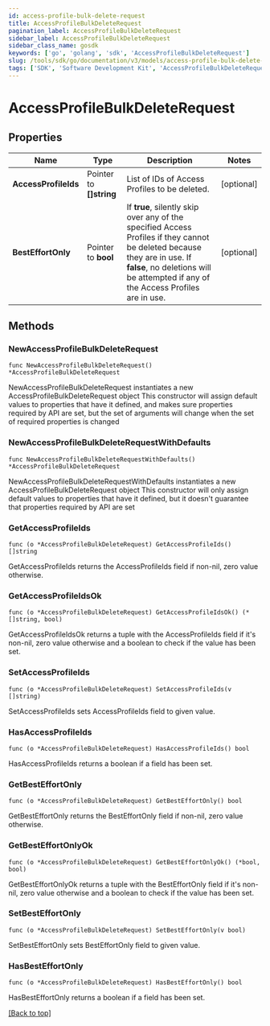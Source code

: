 ```yaml
---
id: access-profile-bulk-delete-request
title: AccessProfileBulkDeleteRequest
pagination_label: AccessProfileBulkDeleteRequest
sidebar_label: AccessProfileBulkDeleteRequest
sidebar_class_name: gosdk
keywords: ['go', 'golang', 'sdk', 'AccessProfileBulkDeleteRequest'] 
slug: /tools/sdk/go/documentation/v3/models/access-profile-bulk-delete-request
tags: ['SDK', 'Software Development Kit', 'AccessProfileBulkDeleteRequest']
---
```


# AccessProfileBulkDeleteRequest

## Properties

Name | Type | Description | Notes
------------ | ------------- | ------------- | -------------
**AccessProfileIds** | Pointer to **[]string** | List of IDs of Access Profiles to be deleted. | [optional] 
**BestEffortOnly** | Pointer to **bool** | If **true**, silently skip over any of the specified Access Profiles if they cannot be deleted because they are in use. If **false**, no deletions will be attempted if any of the Access Profiles are in use. | [optional] 

## Methods

### NewAccessProfileBulkDeleteRequest

`func NewAccessProfileBulkDeleteRequest() *AccessProfileBulkDeleteRequest`

NewAccessProfileBulkDeleteRequest instantiates a new AccessProfileBulkDeleteRequest object
This constructor will assign default values to properties that have it defined,
and makes sure properties required by API are set, but the set of arguments
will change when the set of required properties is changed

### NewAccessProfileBulkDeleteRequestWithDefaults

`func NewAccessProfileBulkDeleteRequestWithDefaults() *AccessProfileBulkDeleteRequest`

NewAccessProfileBulkDeleteRequestWithDefaults instantiates a new AccessProfileBulkDeleteRequest object
This constructor will only assign default values to properties that have it defined,
but it doesn't guarantee that properties required by API are set

### GetAccessProfileIds

`func (o *AccessProfileBulkDeleteRequest) GetAccessProfileIds() []string`

GetAccessProfileIds returns the AccessProfileIds field if non-nil, zero value otherwise.

### GetAccessProfileIdsOk

`func (o *AccessProfileBulkDeleteRequest) GetAccessProfileIdsOk() (*[]string, bool)`

GetAccessProfileIdsOk returns a tuple with the AccessProfileIds field if it's non-nil, zero value otherwise
and a boolean to check if the value has been set.

### SetAccessProfileIds

`func (o *AccessProfileBulkDeleteRequest) SetAccessProfileIds(v []string)`

SetAccessProfileIds sets AccessProfileIds field to given value.

### HasAccessProfileIds

`func (o *AccessProfileBulkDeleteRequest) HasAccessProfileIds() bool`

HasAccessProfileIds returns a boolean if a field has been set.

### GetBestEffortOnly

`func (o *AccessProfileBulkDeleteRequest) GetBestEffortOnly() bool`

GetBestEffortOnly returns the BestEffortOnly field if non-nil, zero value otherwise.

### GetBestEffortOnlyOk

`func (o *AccessProfileBulkDeleteRequest) GetBestEffortOnlyOk() (*bool, bool)`

GetBestEffortOnlyOk returns a tuple with the BestEffortOnly field if it's non-nil, zero value otherwise
and a boolean to check if the value has been set.

### SetBestEffortOnly

`func (o *AccessProfileBulkDeleteRequest) SetBestEffortOnly(v bool)`

SetBestEffortOnly sets BestEffortOnly field to given value.

### HasBestEffortOnly

`func (o *AccessProfileBulkDeleteRequest) HasBestEffortOnly() bool`

HasBestEffortOnly returns a boolean if a field has been set.


[[Back to top]](#) 


